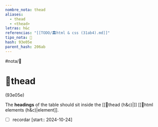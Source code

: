 ```yaml
---
nombre_nota: thead
aliases:
  - thead
  - <thead>
letras: h&c
referencias: "[[TODO/🏛️html & css (31ab4).md]]"
tipo_nota: 📑
hash: 93e05e
parent_hash: 206ab
---
```


#nota/📑

# 📑thead
<div class="hash">(93e05e)</div>

The __headings__ of the table should sit inside the [[📑thead (h&c)|<thead>]] [[📑html elements (h&c)|element]].


- [ ] recordar  [start:: 2024-10-24]
